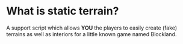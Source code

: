# What is static terrain?
A support script which allows **YOU** the players to easily create (fake) terrains as well as interiors for a little known game named Blockland.

